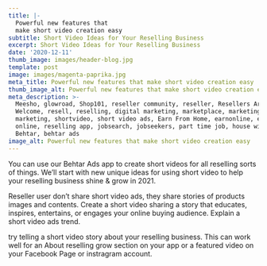 ```yaml
---
title: |-
  Powerful new features that
  make short video creation easy
subtitle: Short Video Ideas for Your Reselling Business
excerpt: Short Video Ideas for Your Reselling Business
date: '2020-12-11'
thumb_image: images/header-blog.jpg
template: post
image: images/magenta-paprika.jpg
meta_title: Powerful new features that make short video creation easy
thumb_image_alt: Powerful new features that make short video creation easy
meta_description: >-
  Meesho, glowroad, Shop101, reseller community, reseller, Resellers Are
  Welcome, resell, reselling, digital marketing, marketplace, marketing digital,
  marketing, shortvideo, short video ads, Earn From Home, earnonline, earn money
  online, reselling app, jobsearch, jobseekers, part time job, house wife,
  Behtar, behtar ads
image_alt: Powerful new features that make short video creation easy
---
```

You can use our Behtar Ads app to create short videos for all reselling sorts of things. We’ll start with new unique ideas for using short video to help your reselling business shine & grow in 2021.

Reseller user  don’t share short video ads, they share stories of products images and contents. Create a short video sharing a story that educates, inspires, entertains, or engages your online buying audience. Explain a short video ads trend.

try telling a short video story about your reselling business. This can work well for an About reselling grow section on your app or a featured video on your Facebook Page or instragram account.